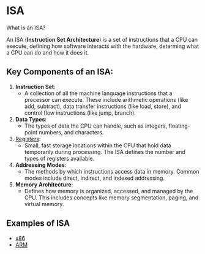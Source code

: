 # ISA

What is an ISA?

An ISA (**Instruction Set Architecture**) is a set of instructions that a CPU can execute, defining how software interacts with the hardware, determing what a CPU can do and how it does it.

## Key Components of an ISA:

1. **Instruction Set**:
   * A collection of all the machine language instructions that a processor can execute. These include arithmetic operations (like add, subtract), data transfer instructions (like load, store), and control flow instructions (like jump, branch).
2. **Data Types**:
   * The types of data the CPU can handle, such as integers, floating-point numbers, and characters.
3. [Registers](registers.md):
   * Small, fast storage locations within the CPU that hold data temporarily during processing. The ISA defines the number and types of registers available.
4. **Addressing Modes**:
   * The methods by which instructions access data in memory. Common modes include direct, indirect, and indexed addressing.
5. **Memory Architecture**:
   * Defines how memory is organized, accessed, and managed by the CPU. This includes concepts like memory segmentation, paging, and virtual memory.

## Examples of ISA

* [x86](x86.md)
* [ARM](arm.md)
